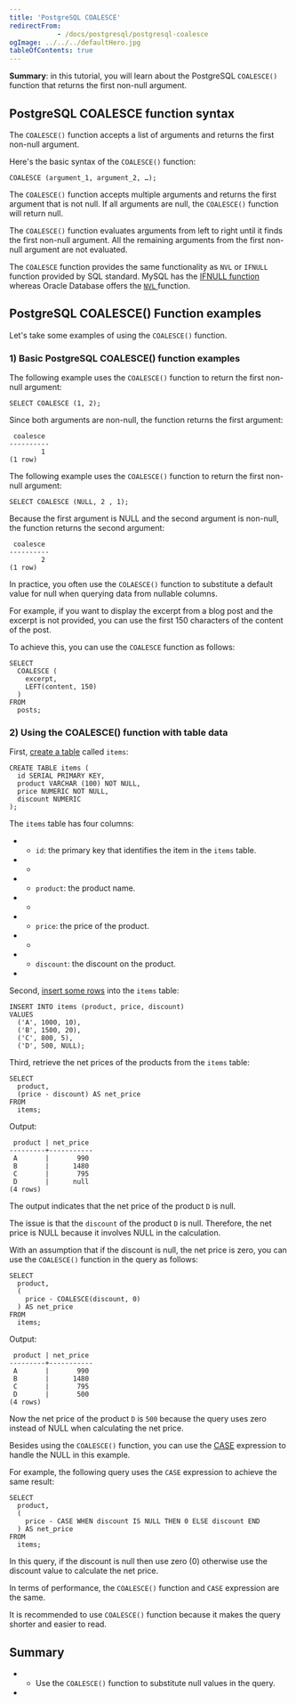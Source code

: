 ```yaml
---
title: 'PostgreSQL COALESCE'
redirectFrom: 
            - /docs/postgresql/postgresql-coalesce
ogImage: ../../../defaultHero.jpg
tableOfContents: true
---
```


**Summary**: in this tutorial, you will learn about the PostgreSQL `COALESCE()` function that returns the first non-null argument.



## PostgreSQL COALESCE function syntax



The `COALESCE()` function accepts a list of arguments and returns the first non-null argument.



Here's the basic syntax of the `COALESCE()` function:



```
COALESCE (argument_1, argument_2, …);
```



The `COALESCE()` function accepts multiple arguments and returns the first argument that is not null. If all arguments are null, the `COALESCE()` function will return null.



The `COALESCE()` function evaluates arguments from left to right until it finds the first non-null argument. All the remaining arguments from the first non-null argument are not evaluated.



The `COALESCE` function provides the same functionality as `NVL` or `IFNULL` function provided by SQL standard. MySQL has the [IFNULL function](https://www.mysqltutorial.org/mysql-control-flow-functions/mysql-ifnull/) whereas Oracle Database offers the [`NVL` ](https://www.oracletutorial.com/oracle-comparison-functions/oracle-nvl/)function.



## PostgreSQL COALESCE() Function examples



Let's take some examples of using the `COALESCE()` function.



### 1) Basic PostgreSQL COALESCE() function examples



The following example uses the `COALESCE()` function to return the first non-null argument:



```
SELECT COALESCE (1, 2);
```



Since both arguments are non-null, the function returns the first argument:



```
 coalesce
----------
        1
(1 row)
```



The following example uses the `COALESCE()` function to return the first non-null argument:



```
SELECT COALESCE (NULL, 2 , 1);
```



Because the first argument is NULL and the second argument is non-null, the function returns the second argument:



```
 coalesce
----------
        2
(1 row)
```



In practice, you often use the `COLAESCE()` function to substitute a default value for null when querying data from nullable columns.



For example, if you want to display the excerpt from a blog post and the excerpt is not provided, you can use the first 150 characters of the content of the post.



To achieve this, you can use the `COALESCE` function as follows:



```
SELECT
  COALESCE (
    excerpt,
    LEFT(content, 150)
  )
FROM
  posts;
```



### 2) Using the COALESCE() function with table data



First, [create a table](/docs/postgresql/postgresql-create-table) called `items`:



```
CREATE TABLE items (
  id SERIAL PRIMARY KEY,
  product VARCHAR (100) NOT NULL,
  price NUMERIC NOT NULL,
  discount NUMERIC
);
```



The `items` table has four columns:



- - `id`: the primary key that identifies the item in the `items` table.
- -
- - `product`: the product name.
- -
- - `price`: the price of the product.
- -
- - `discount`: the discount on the product.
- 


Second, [insert some rows](/docs/postgresql/postgresql-insert-multiple-rows) into the `items` table:



```
INSERT INTO items (product, price, discount)
VALUES
  ('A', 1000, 10),
  ('B', 1500, 20),
  ('C', 800, 5),
  ('D', 500, NULL);
```



Third, retrieve the net prices of the products from the `items` table:



```
SELECT
  product,
  (price - discount) AS net_price
FROM
  items;
```



Output:



```
 product | net_price
---------+-----------
 A       |       990
 B       |      1480
 C       |       795
 D       |      null
(4 rows)
```



The output indicates that the net price of the product `D` is null.



The issue is that the `discount` of the product `D` is null. Therefore, the net price is NULL because it involves NULL in the calculation.



With an assumption that if the discount is null, the net price is zero, you can use the `COALESCE()` function in the query as follows:



```
SELECT
  product,
  (
    price - COALESCE(discount, 0)
  ) AS net_price
FROM
  items;
```



Output:



```
 product | net_price
---------+-----------
 A       |       990
 B       |      1480
 C       |       795
 D       |       500
(4 rows)
```



Now the net price of the product `D` is `500` because the query uses zero instead of NULL when calculating the net price.



Besides using the `COALESCE()` function, you can use the [CASE](/docs/postgresql/postgresql-case) expression to handle the NULL in this example.



For example, the following query uses the `CASE` expression to achieve the same result:



```
SELECT
  product,
  (
    price - CASE WHEN discount IS NULL THEN 0 ELSE discount END
  ) AS net_price
FROM
  items;
```



In this query, if the discount is null then use zero (0) otherwise use the discount value to calculate the net price.



In terms of performance, the `COALESCE()` function and `CASE` expression are the same.



It is recommended to use `COALESCE()` function because it makes the query shorter and easier to read.



## Summary



- - Use the `COALESCE()` function to substitute null values in the query.
- 
